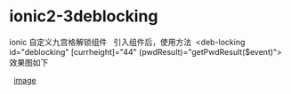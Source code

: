 # ionic2-3deblocking
ionic 自定义九宫格解锁组件
 
引入组件后，使用方法  <deb-locking id="deblocking" [currheight]="44" (pwdResult)="getPwdResult($event)"></deb-locking>
 
效果图如下

 
[image](https://github.com/ButBueatiful/dotvim/raw/master/screenshots/vim-screenshot.jpg)

